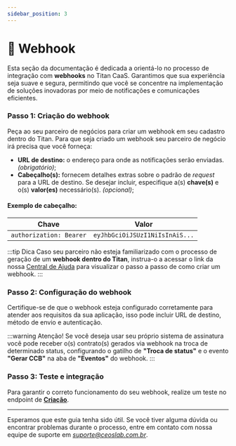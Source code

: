 ```yaml
---
sidebar_position: 3
---
```


# 📢 Webhook

Esta seção da documentação é dedicada a orientá-lo no processo de integração com **webhooks** no Titan CaaS. Garantimos que sua experiência seja suave e segura, permitindo que você se concentre na implementação de soluções inovadoras por meio de notificações e comunicações eficientes.

### Passo 1: Criação do webhook

Peça ao seu parceiro de negócios para criar um webhook em seu cadastro dentro do Titan. Para que seja criado um webhook seu parceiro de negócio irá precisa que você forneça:

- **URL de destino:** o endereço para onde as notificações serão enviadas. *(obrigatório)*;
- **Cabeçalho(s):** fornecem detalhes extras sobre o padrão de *request* para a URL de destino. Se desejar incluir, especifique a(s) **chave(s)** e o(s) **valor(es)** necessário(s). *(opcional)*;

#### Exemplo de cabeçalho:

| Chave | Valor |
| ----- | ----- |
| ```authorization: Bearer``` | ```eyJhbGciOiJSUzI1NiIsInAiS...``` |

:::tip Dica
Caso seu parceiro não esteja familiarizado com o processo de geração de um **webhook dentro do Titan**, instrua-o a acessar o link da nossa [Central de Ajuda](https://ajuda.titan.ceoslab.app) para visualizar o passo a passo de como criar um webhook.
:::

### Passo 2: Configuração do webhook

Certifique-se de que o webhook esteja configurado corretamente para atender aos requisitos da sua aplicação, isso pode incluir URL de destino, método de envio e autenticação.

:::warning Atenção!
Se você deseja usar seu próprio sistema de assinatura você pode receber o(s) contrato(s) gerados via webhook na troca de determinado status, configurando o gatilho de **"Troca de status"** e o evento **"Gerar CCB"** na aba de **"Eventos"** do webhook.
:::

### Passo 3: Teste e integração

Para garantir o correto funcionamento do seu webhook, realize um teste no endpoint de **[Criação](./operacao/criacao.md)**.

---

Esperamos que este guia tenha sido útil. Se você tiver alguma dúvida ou encontrar problemas durante o processo, entre em contato com nossa equipe de suporte em *suporte@ceoslab.com.br*.
